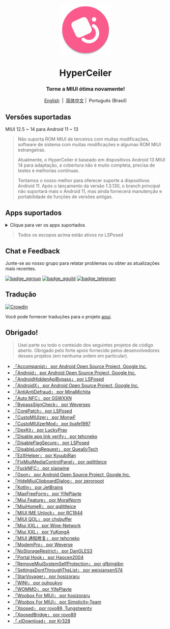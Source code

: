 <div align="center">

<img width="" src="/imgs/icon.png" width=160 height=160 align="center">

# HyperCeiler
### Torne a MIUI ótima novamente!

[English](/README_en-US.md)&nbsp;&nbsp;|&nbsp;&nbsp;[简体中文](/README.md) |&nbsp;&nbsp;Português (Brasil)

</div>

## Versões suportadas
MIUI 12.5 ~ 14 para Android 11 ~ 13

> Não suporta ROM MIUI de terceiros com muitas modificações, software de sistema com muitas modificações e algumas ROM MIUI estrangeiras.
>
> Atualmente, o HyperCeiler é baseado em dispositivos Android 13 MIUI 14 para adaptação, a cobertura não é muito completa, precisa de testes e melhorias contínuas.
>
> Tentamos o nosso melhor para oferecer suporte a dispositivos Android 11. Após o lançamento da versão 1.3.130, o branch principal não suportará mais o Android 11, mas ainda fornecerá manutenção e portabilidade de funções de versões antigas.
>
## Apps suportados

<details>
    <summary>Clique para ver os apps suportados</summary>

| Nome do app | Nome do pacote |
| :---- | :---- |
| Framework do Sistema | system |
| Ui do Sistema | com.android.systemui |
| Launcher do sistema | com.miui.home |
| Atualizações | com.android.updater |
| Joyose | com.xiaomi.joyose |
| Configurações | com.xiaomi.misettings |
| Segurança | com.miui.securitycenter |
| Notas | com.miui.notes |
| Papéis de Parede Mi | com.miui.miwallpaper |
| Taplus | com.miui.contentextension |
| Notificação de mensagem em tela | com.xiaomi.barrage |
| Baidu IME para MIUI | com.baidu.input_mi |
| Ui de chamadas | com.android.incallui |
| Serviços do smartphone | com.android.phone |
| Bateria e desempenho | com.miui.powerkeeper |
| Mensagens | com.android.mms |
| Captura de tela | com.miui.screenshot |
| Limpeza | com.miui.cleanmaster |
| Navegador | com.android.browser |
| Rueban (MTB) | com.xiaomi.mtb |
| Gravador de tela | com.miui.screenrecorder |
| Permissões | com.lbe.security.miui |
| Configurações | com.android.settings
| Teclado Sogou para MIUI | com.sohu.inputmethod.sogou.xiaomi |
| Clima | com.miui.weather2 |
| Transmitir | com.milink.service |
| Armazenamento externo | com.android.externalstorage |
| Tela ambiente | com.miui.aod |
| Arquivos | com.android.fileexplorer |
| Plugin de serviço de sistema | com.miui.securityadd |
| Downloads | com.android.providers.downloads.ui |
| Downloads | com.android.providers.downloads |
| Galeria | com.miui.gallery |
| Mi Canvas | com.miui.creation |
| Compartilhamento Mi | com.miui.mishare.connectivity |
| Editor da Galeria | com.miui.mediaeditor |
| MiCloud | com.miui.cloudservice |
| Cartões inteligentes | com.miui.tsmclient |
| iFlytek IME para MIUI | com.iflytek.inputmethod.miui |
| Instalador de Pacotes | com.miui.packageinstaller |
| GetApps | com.xiaomi.market |
| Assistente | com.miui.personalassistant |
| Temas | com.android.thememanager |
| com.miui.rom | com.miui.rom |
| Componentes de segurança da MIUI | com.miui.guardprovider |
| Relógio | com.android.deskclock |
| Câmera | com.android.camera |
| Tradutor IA | com.xiaomi.aiasst.vision |
| AI Reco | com.xiaomi.aireco |
| Scanner | com.xiaomi.scanner |
| Mi IA | com.miui.voiceassist |
| Músicas | com.miui.player |
| MIUI+ | com.xiaomi.mirror |
| com.xiaomi.NetworkBoost | com.xiaomi.NetworkBoost |
| Serviço NFC | com.android.nfc |

</details>

> Todos os escopos acima estão ativos no LSPosed

## Chat e Feedback

Junte-se ao nosso grupo para relatar problemas ou obter as atualizações mais recentes.

[![badge_qgroup]][qgroup_url]
[![badge_qguild]][qguild_url]
[![badge_telegram]][telegram_url]

## Tradução

[![Crowdin](https://badges.crowdin.net/hyperceiler/localized.svg)](https://crowdin.com/project/hyperceiler)

Você pode fornecer traduções para o projeto [aqui](https://crwd.in/hyperceiler).

## Obrigado!

> Usei parte ou todo o conteúdo dos seguintes projetos de código aberto. Obrigado pelo forte apoio fornecido pelos desenvolvedores desses projetos (em nenhuma ordem em particular).

- [「Accompanist」 por Android Open Source Project, Google Inc.](https://google.github.io/accompanist)
- [「Android」 por Android Open Source Project, Google Inc.](https://source.android.google.cn/license)
- [「AndroidHiddenApiBypass」 por LSPosed](https://github.com/LSPosed/AndroidHiddenApiBypass)
- [「AndroidX」 por Android Open Source Project, Google Inc.](https://github.com/androidx/androidx)
- [「AntiAntiDefraud」 por MinaMichita](https://github.com/MinaMichita/AntiAntiDefraud)
- [「Auto NFC」 por GSWXXN](https://github.com/GSWXXN/AutoNFC)
- [「BypassSignCheck」 por Weverses](https://github.com/Weverses/BypassSignCheck)
- [「CorePatch」 por LSPosed](https://github.com/LSPosed/CorePatch)
- [「CustoMIUIzer」 por MonwF](https://github.com/MonwF/customiuizer)
- [「CustoMIUIzerMod」 por liyafe1997](https://github.com/liyafe1997/CustoMIUIzerMod)
- [「DexKit」 por LuckyPray](https://github.com/LuckyPray/DexKit)
- [「Disable app link verify」 por tehcneko](https://github.com/Xposed-Modules-Repo/io.github.tehcneko.applinkverify)
- [「DisableFlagSecure」 por LSPosed](https://github.com/LSPosed/DisableFlagSecure)
- [「DisableLogRequest」 por QueallyTech](https://github.com/QueallyTech/DisableLogRequest)
- [「EzXHelper」 por KyuubiRan](https://github.com/KyuubiRan/EzXHelper)
- [「FixMiuiMediaControlPanel」 por qqlittleice](https://github.com/qqlittleice/FixMiuiMediaControlPanel)
- [「FuckNFC」 por xiaowine](https://github.com/xiaowine/FuckNFC)
- [「Gson」 por Android Open Source Project, Google Inc.](https://github.com/google/gson)
- [「HideMiuiClipboardDialog」 por zerorooot](https://github.com/zerorooot/HideMiuiClipboardDialog)
- [「Kotlin」 por JetBrains](https://github.com/JetBrains/kotlin)
- [「MaxFreeForm」 por YifePlayte](https://github.com/YifePlayte/MaxFreeForm)
- [「Miui Feature」 por MoralNorm](https://github.com/moralnorm/miui_feature)
- [「MiuiHomeR」 por qqlittleice](https://github.com/qqlittleice/MiuiHome_R)
- [「MIUI IME Unlock」 por RC1844](https://github.com/RC1844/MIUI_IME_Unlock)
- [「MIUI QOL」 por chsbuffer](https://github.com/chsbuffer/MIUIQOL)
- [「Miui XXL」 por Wine-Network](https://github.com/Wine-Network/Miui_XXL)
- [「Miui XXL」 por YuKongA](https://github.com/YuKongA/Miui_XXL)
- [「MIUI 通知修复」 por tehcneko](https://github.com/Xposed-Modules-Repo/io.github.tehcneko.miuinotificationfix)
- [「ModemPro」 por Weverse](https://github.com/Weverses/ModemPro)
- [「NoStorageRestrict」 por DanGLES3](https://github.com/Xposed-Modules-Repo/com.github.dan.nostoragerestrict)
- [「Portal Hook」 por Haocen2004](https://github.com/Haocen2004/PortalHook)
- [「RemoveMiuiSystemSelfProtection」 por gfbjngjibn](https://github.com/gfbjngjibn/RemoveMiuiSystemSelfProtection)
- [「SettingsDontThroughTheList」 por weixiansen574](https://github.com/weixiansen574/settingsdontthroughthelist)
- [「StarVoyager」 por hosizoraru](https://github.com/hosizoraru/StarVoyager)
- [「WINI」 por ouhoukyo](https://github.com/ouhoukyo/WINI)
- [「WOMMO」 por YifePlayte](https://github.com/YifePlayte/WOMMO)
- [「Woobox For MIUI」 por hosizoraru](https://github.com/hosizoraru/WooBoxForMIUI)
- [「Woobox For MIUI」 por Simplicity-Team](https://github.com/Simplicity-Team/WooBoxForMIUI)
- [「Xposed」 por rovo89, Tungstwenty](https://github.com/rovo89/XposedBridge)
- [「XposedBridge」 por rovo89](https://github.com/rovo89/XposedBridge)
- [「.xlDownload」 por Kr328](https://github.com/Kr328/.xlDownload)


[qgroup_url]: https://jq.qq.com/?_wv=1027&k=TedCJq8V
[badge_qgroup]: https://img.shields.io/badge/QQ-Grupo-4DB8FF?style=for-the-badge&logo=tencentqq
[qguild_url]: https://pd.qq.com/s/35ooe0ssj
[badge_qguild]: https://img.shields.io/badge/QQ-Canal-4991D3?style=for-the-badge&logo=tencentqq
[telegram_url]: https://t.me/hyperceiler
[badge_telegram]: https://img.shields.io/badge/dynamic/json?style=for-the-badge&color=2CA5E0&label=Telegram&logo=telegram&query=%24.data.totalSubs&url=https%3A%2F%2Fapi.spencerwoo.com%2Fsubstats%2F%3Fsource%3Dtelegram%26queryKey%3Dhyperceiler
